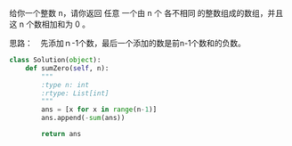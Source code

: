 给你一个整数 n，请你返回 任意 一个由 n 个 各不相同 的整数组成的数组，并且这 n 个数相加和为 0 。

思路：　先添加ｎ-1个数，最后一个添加的数是前n-1个数和的负数。
```python
class Solution(object):
    def sumZero(self, n):
        """
        :type n: int
        :rtype: List[int]
        """
        ans = [x for x in range(n-1)]
        ans.append(-sum(ans))

        return ans
```
